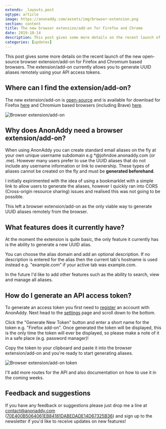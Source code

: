 ```yaml
---
extends: _layouts.post
ogtype: article
image: https://anonaddy.com/assets/img/browser-extension.png
section: content
title: The new browser extension/add-on for Firefox and Chrome
date: 2019-10-14
description: This post gives some more details on the recent launch of the new open-source browser extension/add-on for Firefox and Chromium based browsers. The extension/add-on currently allows you to generate UUID aliases remotely using your API access tokens.
categories: [updates]
---
```


This post gives some more details on the recent launch of the new open-source browser extension/add-on for Firefox and Chromium based browsers. The extension/add-on currently allows you to generate UUID aliases remotely using your API access tokens.

## Where can I find the extension/add-on?

The new extension/add-on is [open-source](https://github.com/anonaddy/browser-extension) and is available for download for Firefox [here](https://addons.mozilla.org/en-GB/firefox/addon/anonaddy/) and Chromium based browsers (including Brave) [here](https://chrome.google.com/webstore/detail/anonaddy/iadbdpnoknmbdeolbapdackdcogdmjpe).

<div class="flex justify-center">
  <img class="shadow" src="https://anonaddy.com/assets/img/browser-extension.png" alt="Browser extension/add-on" title="Browser extension/add-on">
</div>

## Why does AnonAddy need a browser extension/add-on?

When using AnonAddy you can create standard email aliases on the fly at your own unique username subdomain e.g *@johndoe.anonaddy.com (or .me). However many users prefer to use the UUID aliases that do not include any username information or link to ownership. These types of aliases cannot be created on the fly and must be **generated beforehand**.

I initially expirimented with the idea of using a bookmarklet with a simple link to allow users to generate the aliases, however I quickly ran into CORS (Cross-origin resource sharing) issues and realised this was not going to be possible.

This left a browser extension/add-on as the only viable way to generate UUID aliases remotely from the browser.

## What features does it currently have?

At the moment the extension is quite basic, the only feature it currently has is the ability to generate a new UUID alias.

You can choose the alias domain and add an optional description. If no description is entered for the alias then the current tab's hostname is used instead e.g. "example.com" if your active tab was example.com.

In the future I'd like to add other features such as the ability to search, view and manage all aliases.

## How do I generate an API access token?

To generate an access token you first need to [register](https://app.anonaddy.com/register) an account with AnonAddy. Next head to the [settings](https://app.anonaddy.com/settings) page and scroll down to the bottom.

Click the "Generate New Token" button and enter a short name for the token e.g. "Firefox add-on". Once generated the token will be displayed, this is the only time the token will ever be displayed, so please make a note of it in a safe place (e.g. password manager)!

Copy the token to your clipboard and paste it into the browser extension/add-on and you're ready to start generating aliases.

<div class="flex justify-center mb-4">
  <img class="shadow" src="https://anonaddy.com/assets/img/browser-extension-token.png" alt="Browser extension/add-on token" title="Browser extension/add-on token">
</div>

I'll add more routes for the API and also documentation on how to use it in the coming weeks.

## Feedback and suggestions

If you have any feedback or suggestions please just drop me a line at [contact@anonaddy.com](mailto:contact@anonaddy.com) <span class="break-words">([70E400B5064061EB84181DABEDADE14D67325B36](https://keys.openpgp.org/search?q=70E400B5064061EB84181DABEDADE14D67325B36))</span> and sign up to the newsletter if you'd like to receive updates on new features!
